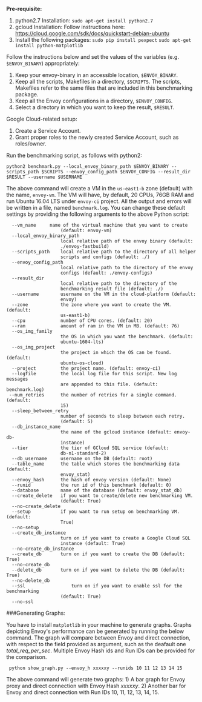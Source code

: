 **Pre-requisite:**

1. python2.7 Installation: `sudo apt-get install python2.7`
2. gcloud Installation: Follow instructions here: https://cloud.google.com/sdk/docs/quickstart-debian-ubuntu
3. Install the following packages:
`sudo pip install pexpect`
`sudo apt-get install python-matplotlib`

Follow the instructions below and set the values of the variables (e.g. `$ENVOY_BINARY`) appropriately:

1. Keep your envoy-binary in an accessible location, `$ENVOY_BINARY`.
2. Keep all the scripts, Makefiles in a directory, `$SCRIPTS`. The scripts, Makefiles refer to the same files that are included in this benchmarking package.
3. Keep all the Envoy configurations in a directory, `$ENVOY_CONFIG`.
4. Select a directory in which you want to keep the result, `$RESULT`.

Google Cloud-related setup:
1. Create a Service Account.
2. Grant proper roles to the newly created Service Account, such as roles/owner.

Run the benchmarking script, as follows with python2:

	python2 benchmark.py --local_envoy_binary_path $ENVOY_BINARY --scripts_path $SCRIPTS --envoy_config_path $ENVOY_CONFIG --result_dir $RESULT --username $USERNAME

The above command will create a VM in the `us-east1-b` zone (default) with the name, `envoy-vm`. The VM will have, by default, 20 CPUs, 76GB RAM and run Ubuntu 16.04 LTS under `envoy-ci` project. All the output and errors will be written in a file, named `benchmark.log`. You can change these default settings by providing the following arguments to the above Python script:

	  --vm_name		name of the virtual machine that you want to create
		                (default: envoy-vm)
	  --local_envoy_binary_path
		                local relative path of the envoy binary (default:
		                ./envoy-fastbuild)
	  --scripts_path	local relative path to the directory of all helper
		                scripts and configs (default: ./)
	  --envoy_config_path
		                local relative path to the directory of the envoy
		                configs (default: ./envoy-configs)
	  --result_dir
		                local relative path to the directory of the
		                benchmarking result file (default: ./)
	  --username   		username on the VM in the cloud-platform (default:
		                envoy)
	  --zone            the zone where you want to create the VM. (default:
		                us-east1-b)
	  --cpu             number of CPU cores. (default: 20)
	  --ram             amount of ram in the VM in MB. (default: 76)
	  --os_img_family
		                the OS in which you want the benchmark. (default:
		                ubuntu-1604-lts)
	  --os_img_project
		                the project in which the OS can be found. (default:
		                ubuntu-os-cloud)
	  --project     	the project name. (default: envoy-ci)
	  --logfile     	the local log file for this script. New log messages 
		                are appended to this file. (default: benchmark.log)
	 --num_retries      the number of retries for a single command. (default:
                        15)
	  --sleep_between_retry
		                number of seconds to sleep between each retry.
		                (default: 5)
	  --db_instance_name
                        the name of the gcloud instance (default: envoy-db-
                        instance)
	  --tier            the tier of GCloud SQL service (default:
		                db-n1-standard-2)
	  --db_username     username on the DB (default: root)
	  --table_name      the table which stores the benchmarking data (default:
		                envoy_stat)
	  --envoy_hash      the hash of envoy version (default: None)
	  --runid           the run id of this benchmark (default: 0)
	  --database 	    name of the database (default: envoy_stat_db)
	  --create_delete   if you want to create/delete new benchmarking VM.
		                (default: True)
	  --no-create_delete
	  --setup           if you want to run setup on benchmarking VM. (default:
		                True)
	  --no-setup
	  --create_db_instance  
	  					turn on if you want to create a Google Cloud SQL
		                instance (default: True)
	  --no-create_db_instance
	  --create_db       turn on if you want to create the DB (default: True)
	  --no-create_db
	  --delete_db       turn on if you want to delete the DB (default: True)
	  --no-delete_db
	  --ssl                 turn on if you want to enable ssl for the benchmarking
                        (default: True)
  	  --no-ssl
	  

###Generating Graphs:

You have to install `matplotlib` in your machine to generate graphs. Graphs depicting Envoy's performance can be generated by running the below command. The graph will compare between Envoy and direct connection, with respect to the field provided as argument, such as the deafault one *total_req_per_sec*. Multiple Envoy Hash ids and Run IDs can be provided for the comparison.

	 python show_graph.py --envoy_h xxxxxy --runids 10 11 12 13 14 15
	 
The above command will generate two graphs: 1) A bar graph for Envoy proxy and direct connection with Envoy Hash *xxxxxy*. 2) Another bar for Envoy and direct connection with Run IDs 10, 11, 12, 13, 14, 15.